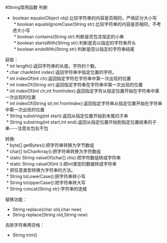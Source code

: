 #String常用函数
判断  
 * boolean equals(Object obj):比较字符串的内容是否相同，严格区分大小写  
 * boolean equalsIgnoreCase(String str):比较字符串的内容是否相同，不考虑大小写  
 * boolean contains(String str):判断是否包含指定的小串  
 * boolean startsWith(String str):判断是否以指定的字符串开头  
 * boolean endsWith(String str):判断是否以指定的字符串结尾   

获取：  
 * int length():返回字符串的长度。字符的个数。  
 * char charAt(int index):返回字符串中指定位置的字符。  
 * int indexOf(int ch):返回指定字符在字符串中第一次出现的位置  
 * int indexOf(String str):返回指定字符串在字符串中第一次出现的位置  
 * int indexOf(int ch,int fromIndex):返回指定字符从指定位置开始在字符串中第一次出现的位置  
 * int indexOf(String str,int fromIndex):返回指定字符串从指定位置开始在字符串中第一次出现的位置  
 * String substring(int start):返回从指定位置开始到末尾的子串  
 * String substring(int start,int end):返回从指定位置开始到指定位置结束的子串----注意左包右不包  

转换:    
 * byte[] getBytes():把字符串转换为字节数组  
 * char[] toCharArray():把字符串转换为字符数组  
 * static String valueOf(char[] chs):把字符数组转成字符串  
 * static String valueOf(int i):把int类型的数据转成字符串  
 * 把任意类型转换为字符串的方法。  
 * String toLowerCase():把字符串转小写  
 * String toUpperCase():把字符串转大写  
 * String concat(String str):字符串的连接  

替换功能：
 * String replace(char old,char new)  
 * String replace(String old,String new)  

去除字符串两空格：  
 * String trim()  
